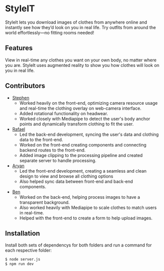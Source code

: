 # StyleIT

StyleIt lets you download images of clothes from anywhere online and instantly see how they’d look on you in real life. Try outfits from around the world effortlessly—no fitting rooms needed!

## Features

View in real-time any clothes you want on your own body, no matter where you are. StyleIt uses augmented reality to show you how clothes will look on you in real life.

## Contributors
- [Stephen](https://github.com/realstephendong)
    - Worked heavily on the front-end, optimizing camera resource usage and real-time the clothing overlay on web-camera interface.
    - Added rotational functionality on headwear.
    - Worked closely with Mediapipe to detect the user's body anchor points and dynamically transform clothing to fit the user.
- [Rafael](https://github.com/raf-fonseca)
    - Led the back-end development, syncing the user's data and clothing data to the front-end.
    - Worked on the front-end creating components and connecting backend routes to the front-end.
    - Added image clipping to the processing pipeline and created separate server to handle processing.
- [Aryan](https://github.com/patel-aaryan)
    - Led the front-end development, creating a seamless and clean design to view and browse all clothing options
    - Also helped sync data between front-end and back-end components.
- [Ben](https://github.com/Leg3ndary)
    - Worked on the back-end, helping process images to have a transparent background.
    - Also worked heavily with Mediapipe to scale clothes to match users in real-time.
    - Helped with the front-end to create a form to help upload images.

## Installation

Install both sets of dependencys for both folders and run a command for each respective folder:

```bash
$ node server.js
$ npm run dev
```
